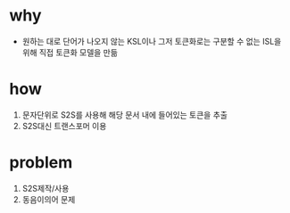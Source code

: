 # why
- 원하는 대로 단어가 나오지 않는 KSL이나 그저 토큰화로는 구분할 수 없는 ISL을 위해 직접 토큰화 모델을 만듦
# how
1. 문자단위로 S2S를 사용해 해당 문서 내에 들어있는 토큰을 추출
2. S2S대신 트랜스포머 이용
# problem
1. S2S제작/사용
2. 동음이의어 문제 
